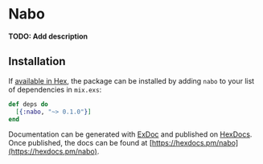 # Nabo

**TODO: Add description**

## Installation

If [available in Hex](https://hex.pm/docs/publish), the package can be installed
by adding `nabo` to your list of dependencies in `mix.exs`:

```elixir
def deps do
  [{:nabo, "~> 0.1.0"}]
end
```

Documentation can be generated with [ExDoc](https://github.com/elixir-lang/ex_doc)
and published on [HexDocs](https://hexdocs.pm). Once published, the docs can
be found at [https://hexdocs.pm/nabo](https://hexdocs.pm/nabo).

